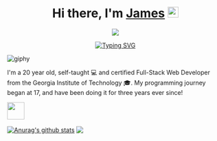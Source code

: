 <div align="center">
   <h1>Hi there, I'm <a href="https://github.com/jimbolikesgithub">James</a> <img src="https://media.giphy.com/media/hvRJCLFzcasrR4ia7z/giphy.gif" width="25px"> </h1>
   
   
   <img src="https://pronoun.cyou/x/y?subject=He&object=Him&height=20"> 
</div>


<p align="center">
    <a href="https://git.io/typing-svg"><img src="https://readme-typing-svg.herokuapp.com?font=IBM+Plex+Mono&size=22&color=5A31DD&center=true&vCenter=true&width=440&height=45&lines=Full-Stack+Web+Developer;UX%2FUI+Freelancer;Front-End+Animation+Enthusiast;Snazzy+Website+Enjoyer" alt="Typing SVG" /></a>
</p>

![giphy](https://user-images.githubusercontent.com/97565085/181934940-2fe85e69-9ee0-4f55-a3d2-3f1780c567be.gif)

I'm a 20 year old, self-taught 💻 and certified Full-Stack Web Developer from the Georgia Institute of Technology 🎓. My programming journey began at 17, and have been doing it for three years ever since!

<img src="https://giphy.com/embed/eSwGh3YK54JKU/giphy.gif" width="40" height="40"/>

<a href="https://github.com/jimbolikesgithub/github-readme-stats"><img align="center" src="https://github-readme-stats.vercel.app/api?username=jimbolikesgithub&show_icons=true&include_all_commits=true&theme=buefy&hide_border=true" alt="Anurag's github stats" /></a> <a href="https://github.com/jimbolikesgithub/github-readme-stats"><img align="center" src="https://github-readme-stats.vercel.app/api/top-langs/?username=jimbolikesgithub&layout=compact&theme=buefy&hide_border=true" /></a>

